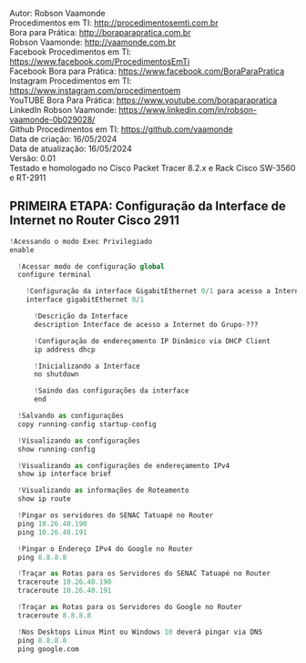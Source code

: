 Autor: Robson Vaamonde<br>
Procedimentos em TI: http://procedimentosemti.com.br<br>
Bora para Prática: http://boraparapratica.com.br<br>
Robson Vaamonde: http://vaamonde.com.br<br>
Facebook Procedimentos em TI: https://www.facebook.com/ProcedimentosEmTi<br>
Facebook Bora para Prática: https://www.facebook.com/BoraParaPratica<br>
Instagram Procedimentos em TI: https://www.instagram.com/procedimentoem<br>
YouTUBE Bora Para Prática: https://www.youtube.com/boraparapratica<br>
LinkedIn Robson Vaamonde: https://www.linkedin.com/in/robson-vaamonde-0b029028/<br>
Github Procedimentos em TI: https://github.com/vaamonde<br>
Data de criação: 16/05/2024<br>
Data de atualização: 16/05/2024<br>
Versão: 0.01<br>
Testado e homologado no Cisco Packet Tracer 8.2.x e Rack Cisco SW-3560 e RT-2911

## PRIMEIRA ETAPA: Configuração da Interface de Internet no Router Cisco 2911

```python
!Acessando o modo Exec Privilegiado
enable

  !Acessar modo de configuração global
  configure terminal

    !Configuração da interface GigabitEthernet 0/1 para acesso a Internet
    interface gigabitEthernet 0/1

      !Descrição da Interface
      description Interface de acesso a Internet do Grupo-???

      !Configuração do endereçamento IP Dinâmico via DHCP Client
      ip address dhcp

      !Inicializando a Interface
      no shutdown

      !Saindo das configurações da interface
      end

  !Salvando as configurações
  copy running-config startup-config

  !Visualizando as configurações
  show running-config

  !Visualizando as configurações de endereçamento IPv4
  show ip interface brief

  !Visualizando as informações de Roteamento
  show ip route

  !Pingar os servidores do SENAC Tatuapé no Router
  ping 10.26.40.190
  ping 10.26.40.191

  !Pingar o Endereço IPv4 do Google no Router
  ping 8.8.8.8

  !Traçar as Rotas para os Servidores do SENAC Tatuapé no Router
  traceroute 10.26.40.190
  traceroute 10.26.40.191

  !Traçar as Rotas para os Servidores do Google no Router
  traceroute 8.8.8.8

  !Nos Desktops Linux Mint ou Windows 10 deverá pingar via DNS
  ping 8.8.8.8
  ping google.com
```
